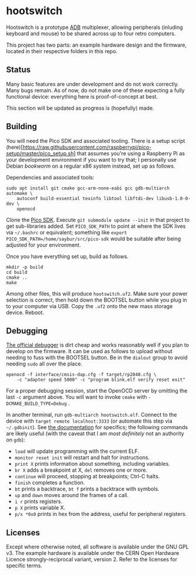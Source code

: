 hootswitch
==========

Hootswitch is a prototype [ADB](https://en.wikipedia.org/wiki/Apple_Desktop_Bus)
multiplexer, allowing peripherals (inluding keyboard and mouse) to be shared
across up to four retro computers.

This project has two parts: an example hardware design and the firmware,
located in their respective folders in this repo.

Status
------

Many basic features are under development and do not work correctly. Many bugs
remain. As of now, do not make one of these expecting a fully functional
device: everything here is proof-of-concept at best.

This section will be updated as progress is (hopefully) made.

Building
--------

You will need the Pico SDK and associated tooling. There is a setup script
(here)[https://raw.githubusercontent.com/raspberrypi/pico-setup/master/pico_setup.sh]
that assumes you're using a Raspberry Pi as your development environment if you
want to try that; I personally use Debian _bookworm_ on a regular x86 system
instead, set up as follows.

Dependencies and associated tools:

```
sudo apt install git cmake gcc-arm-none-eabi gcc gdb-multiarch automake \
    autoconf build-essential texinfo libtool libftdi-dev libusb-1.0-0-dev \
    openocd
```

Clone the [Pico SDK](https://github.com/raspberrypi/pico-sdk). Execute
`git submodule update --init` in that project to get sub-libraries added. Set
`PICO_SDK_PATH` to point at where the SDK lives via `~/.bashrc` or equivalent;
something like `export PICO_SDK_PATH=/home/saybur/src/pico-sdk` would be
suitable after being adjusted for your environment.

Once you have everything set up, build as follows.

```
mkdir -p build
cd build
cmake ..
make
```

Among other files, this will produce `hootswitch.uf2`. Make sure your power
selection is correct, then hold down the BOOTSEL button while you plug in
to your computer via USB. Copy the `.uf2` onto the new mass storage device.
Reboot.

Debugging
---------

[The official debugger](https://www.raspberrypi.com/documentation/microcontrollers/debug-probe.html)
is dirt cheap and works reasonably well if you plan to develop on the firmware.
It can be used as follows to upload without needing to fuss with the BOOTSEL
button. Be in the `dialout` group to avoid needing `sudo` all over the place.

```
openocd -f interface/cmsis-dap.cfg -f target/rp2040.cfg \
    -c "adapter speed 5000" -c "program blink.elf verify reset exit"
```

For a proper debugging session, start the OpenOCD server by omitting the last
`-c` argument above. You will want to invoke `cmake` with
`-DCMAKE_BUILD_TYPE=Debug` .

In another terminal, run `gdb-multiarch hootswitch.elf`. Connect to the device
with `target remote localhost:3333` (or automate this step via `~/.gdbinit`).
See [the documentation](https://openocd.org/doc/html/General-Commands.html) for
specifics; the following commands are likely useful (with the caveat that I am
_most definitely_ not an authority on `gdb`):

* `load` will update programming with the current ELF.
* `monitor reset init` will restart and halt for instructions.
* `print X` prints information about something, including variables.
* `br X` adds a breakpoint at X, `del` removes one or more.
* `continue` will proceed, stopping at breakpoints; Ctrl-C halts.
* `finish` completes a function.
* `bt` prints a backtrace, `bt f` prints a backtrace with symbols.
* `up` and `down` moves around the frames of a call.
* `i r` prints registers.
* `p X` prints variable X.
* `p/x *0x0` prints in hex from the address, useful for peripheral registers.

Licenses
--------

Except where otherwise noted, all software is available under the GNU GPL v3.
The example hardware is available under the CERN Open Hardware Licence
strongly-reciprocal variant, version 2. Refer to the licenses for specific
terms.
